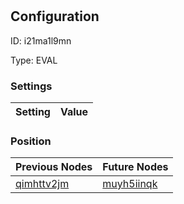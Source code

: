 # <nil>
## Configuration
ID:  i21ma1l9mn

Type: EVAL 


### Settings
| Setting | Value  |
| :------------------------ | ---------------------------------------- |
 




### Position
| Previous Nodes | Future Nodes |
| :------------- | ------------ |
| [qimhttv2jm](./qimhttv2jm.md) | [muyh5iinqk](./muyh5iinqk.md) |